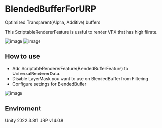 # BlendedBufferForURP
Optimized Transparent(Alpha, Additive) buffers

This ScriptableRendererFeature is useful to render VFX that has high filrate.

![image](https://github.com/yugo-unity/BlendedBufferForURP/assets/57246289/fba3ac93-252f-4afc-9393-f77254db158e)
![image](https://github.com/yugo-unity/BlendedBufferForURP/assets/57246289/56db2884-9cc2-4a61-9ab0-1b66c3c4036e)


## How to use
- Add ScriptableRendererFeature(BlendedBufferFeature) to UniversalRendererData.
- Disable LayerMask you want to use on BlendedBuffer from Filtering
- Configure settings for BlendedBuffer

![image](https://github.com/yugo-unity/BlendedBufferForURP/assets/57246289/af507e47-9e4b-4bb2-b6d6-d73a18b76264)


## Enviroment
Unity 2022.3.8f1
URP v14.0.8
